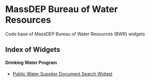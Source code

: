 MassDEP Bureau of Water Resources
===========
Code base of MassDEP Bureau of Water Resources (BWR) widgets

Index of Widgets
----------------

#### Drinking Water Program

  * [Public Water Supplier Document Search Widget](https://massgov.github.io/MassDEP/brp/dwp/pws-documents-search/build/)